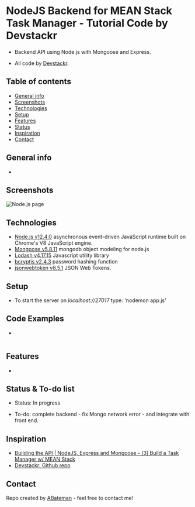 # NodeJS Backend for MEAN Stack Task Manager - Tutorial Code by Devstackr

* Backend API using Node.js with Mongoose and Express.

* All code by [Devstackr](https://www.youtube.com/channel/UCbwsS1m4Hib6R-9F1alus_A/featured).

## Table of contents

* [General info](#general-info)
* [Screenshots](#screenshots)
* [Technologies](#technologies)
* [Setup](#setup)
* [Features](#features)
* [Status](#status)
* [Inspiration](#inspiration)
* [Contact](#contact)

## General info

* 

## Screenshots

![Node.js page](./img/api.png)

## Technologies

* [Node.js v12.4.0](https://nodejs.org/en/) asynchronous event-driven JavaScript runtime built on Chrome's V8 JavaScript engine.
* [Mongoose v5.8.11](https://mongoosejs.com/) mongodb object modeling for node.js
* [Lodash v4.17.15](https://lodash.com/) Javascript utility library
* [bcryptjs v2.4.3](https://www.npmjs.com/package/bcrypt) password hashing function
* [jsonwebtoken v8.5.1](https://www.npmjs.com/package/jsonwebtoken) JSON Web Tokens.


## Setup

* To start the server on _localhost://27017_ type: 'nodemon app.js'

## Code Examples

* 

```javascript

```

## Features

* 

## Status & To-do list

* Status: In progress

* To-do: complete backend - fix Mongo network error - and integrate with front end. 

## Inspiration

* [Building the API | NodeJS, Express and Mongoose - [3] Build a Task Manager w/ MEAN Stack](https://www.youtube.com/watch?v=P3R-8jj3S7U&list=PLIjdNHWULhPSZFDzQU6AnbVQNNo1NTRpd&index=3)
* [Devstackr: Github repo](https://github.com/Devstackr/task-manager-mean-stack/tree/master/api)

## Contact

Repo created by [ABateman](https://www.andrewbateman.org) - feel free to contact me!